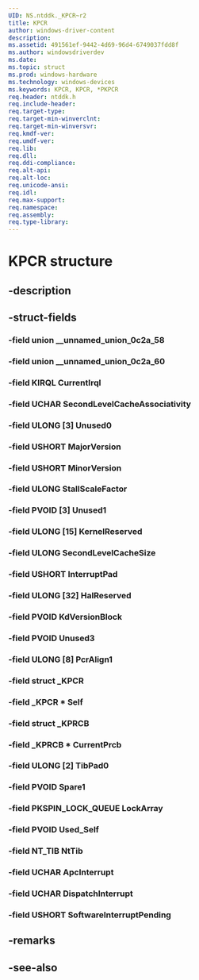 ```yaml
---
UID: NS.ntddk._KPCR~r2
title: KPCR
author: windows-driver-content
description: 
ms.assetid: 491561ef-9442-4d69-96d4-6749037fdd8f
ms.author: windowsdriverdev
ms.date: 
ms.topic: struct
ms.prod: windows-hardware
ms.technology: windows-devices
ms.keywords: KPCR, KPCR, *PKPCR
req.header: ntddk.h
req.include-header:
req.target-type:
req.target-min-winverclnt:
req.target-min-winversvr:
req.kmdf-ver:
req.umdf-ver:
req.lib:
req.dll:
req.ddi-compliance:
req.alt-api:
req.alt-loc:
req.unicode-ansi:
req.idl:
req.max-support:
req.namespace:
req.assembly:
req.type-library:
---
```


# KPCR structure

## -description



## -struct-fields

### -field union __unnamed_union_0c2a_58			
 	
### -field union __unnamed_union_0c2a_60			
 	
### -field KIRQL CurrentIrql			
 	
### -field UCHAR SecondLevelCacheAssociativity			
 	
### -field ULONG [3] Unused0			
 	
### -field USHORT MajorVersion			
 	
### -field USHORT MinorVersion			
 	
### -field ULONG StallScaleFactor			
 	
### -field PVOID [3] Unused1			
 	
### -field ULONG [15] KernelReserved			
 	
### -field ULONG SecondLevelCacheSize			
 	
### -field USHORT InterruptPad			
 	
### -field ULONG [32] HalReserved			
 	
### -field PVOID KdVersionBlock			
 	
### -field PVOID Unused3			
 	
### -field ULONG [8] PcrAlign1			
 	
### -field struct _KPCR			
 	
### -field _KPCR * Self			
 	
### -field struct _KPRCB			
 	
### -field _KPRCB * CurrentPrcb			
 	
### -field ULONG [2] TibPad0			
 	
### -field PVOID Spare1			
 	
### -field PKSPIN_LOCK_QUEUE LockArray			
 	
### -field PVOID Used_Self			
 	
### -field NT_TIB NtTib			
 	
### -field UCHAR ApcInterrupt			
 	
### -field UCHAR DispatchInterrupt			
 	
### -field USHORT SoftwareInterruptPending			
 	
## -remarks

## -see-also